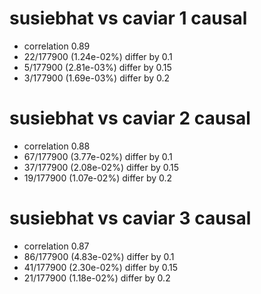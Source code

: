 # susiebhat vs caviar  1 causal

- correlation 0.89
- 22/177900 (1.24e-02%) differ by 0.1
- 5/177900 (2.81e-03%) differ by 0.15
- 3/177900 (1.69e-03%) differ by 0.2


# susiebhat vs caviar  2 causal

- correlation 0.88
- 67/177900 (3.77e-02%) differ by 0.1
- 37/177900 (2.08e-02%) differ by 0.15
- 19/177900 (1.07e-02%) differ by 0.2


# susiebhat vs caviar  3 causal

- correlation 0.87
- 86/177900 (4.83e-02%) differ by 0.1
- 41/177900 (2.30e-02%) differ by 0.15
- 21/177900 (1.18e-02%) differ by 0.2


